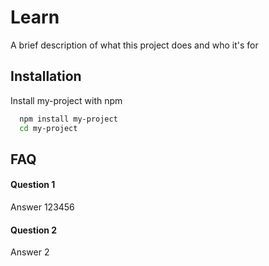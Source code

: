
# Learn

A brief description of what this project does and who it's for


## Installation

Install my-project with npm

```bash
  npm install my-project
  cd my-project
```
    
## FAQ

#### Question 1

Answer 123456

#### Question 2

Answer 2

